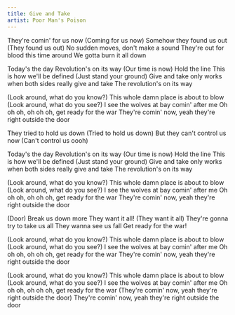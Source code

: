 ```yaml
---
title: Give and Take
artist: Poor Man's Poison
---
```


They're comin' for us now
(Coming for us now)
Somehow they found us out
(They found us out)
No sudden moves, don't make a sound
They're out for blood this time around
We gotta burn it all down

Today's the day
Revolution's on its way
(Our time is now)
Hold the line
This is how we'll be defined
(Just stand your ground)
Give and take only works when both sides really give and take
The revolution's on its way

(Look around, what do you know?)
This whole damn place is about to blow
(Look around, what do you see?)
I see the wolves at bay comin' after me
Oh oh oh, oh oh oh, get ready for the war
They're comin' now, yeah they're right outside the door

They tried to hold us down
(Tried to hold us down)
But they can't control us now
(Can't control us oooh)

Today's the day
Revolution's on its way
(Our time is now)
Hold the line
This is how we'll be defined
(Just stand your ground)
Give and take only works when both sides really give and take
The revolution's on its way

(Look around, what do you know?)
This whole damn place is about to blow
(Look around, what do you see?)
I see the wolves at bay comin' after me
Oh oh oh, oh oh oh, get ready for the war
They're comin' now, yeah they're right outside the door

(Door)
Break us down more
They want it all!
(They want it all)
They're gonna try to take us all
They wanna see us fall
Get ready for the war!

(Look around, what do you know?)
This whole damn place is about to blow
(Look around, what do you see?)
I see the wolves at bay comin' after me
Oh oh oh, oh oh oh, get ready for the war
They're comin' now, yeah they're right outside the door

(Look around, what do you know?)
This whole damn place is about to blow
(Look around, what do you see?)
I see the wolves at bay comin' after me
Oh oh oh, oh oh oh, get ready for the war
(They're comin' now, yeah they're right outside the door)
They're comin' now, yeah they're right outside the door 